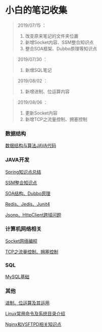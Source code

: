 # 小白的笔记收集

> 2019/07/15 ：
>
> 1.  改变原来笔记的文件夹位置
> 2.  新增Socket内容、SSM整合知识点
> 3.  整合SOA框架、Dubbo原理等知识点

>2019/07/30 ：
>
>1. 新增SQL笔记

> 2019/08/02 ：
>
> 1. 新增进制、位运算内容

> 2019/08/06 ：
>
> 1. 更新Socket内容
> 2. 新增TCP之流量控制、拥塞控制



### 数据结构
[数据结构与算法JAVA代码](https://github.com/JavaCorn/StudyNotes-DataStructrues-Algorithms)



### JAVA开发

[Spring知识点总结](https://github.com/JavaCorn/eshop/blob/master/study/spring.md)

[SSM整合知识点](SSM/README.md)

[SOA结构、Dubbo原理](https://github.com/JavaCorn/eshop/blob/master/study/Dubbo.md)

[Redis、Jedis、Junit4](https://github.com/JavaCorn/eshop/blob/master/study/Redis.md)

[Jsonp、HttpClient跨域问题](https://github.com/JavaCorn/eshop/blob/master/study/AJAX%E3%80%81Jsonp%E3%80%81HttpClient.md)



### 计算机网络相关

[Socket网络编程](Socket/socket网络编程.md)

[TCP之流量控制、拥塞控制](Socket/TCP之流量控制、拥塞控制.md)



### SQL

[MySQL基础](SQL/MySQL笔记.md)



### 其他

[进制、位运算及其运用](Bit/进制、位运算及其运用.md)

[Linux常用命令及系统目录介绍](https://github.com/JavaCorn/eshop/blob/master/study/Linux.md)

[Nginx和VSFTPD相关知识点](https://github.com/JavaCorn/eshop/blob/master/study/Nginx.md)

